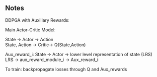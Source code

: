 ## Notes 


DDPGA with Auxillary Rewards:

Main Actor-Critic Model:

State -> Actor -> Action  
State, Action -> Critic-> Q(State,Action)


Aux_reward_i:
State -> Actor -> lower level representation of state (LRS)  
LRS -> aux_reward_module_i -> Aux_reward_i 

To train: backpropagate losses through Q and Aux_rewards


